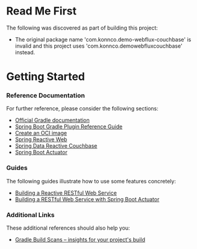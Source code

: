 # Read Me First
The following was discovered as part of building this project:

* The original package name 'com.konnco.demo-webflux-couchbase' is invalid and this project uses 'com.konnco.demowebfluxcouchbase' instead.

# Getting Started

### Reference Documentation
For further reference, please consider the following sections:

* [Official Gradle documentation](https://docs.gradle.org)
* [Spring Boot Gradle Plugin Reference Guide](https://docs.spring.io/spring-boot/docs/3.1.4/gradle-plugin/reference/html/)
* [Create an OCI image](https://docs.spring.io/spring-boot/docs/3.1.4/gradle-plugin/reference/html/#build-image)
* [Spring Reactive Web](https://docs.spring.io/spring-boot/docs/3.1.4/reference/htmlsingle/index.html#web.reactive)
* [Spring Data Reactive Couchbase](https://docs.spring.io/spring-boot/docs/3.1.4/reference/htmlsingle/index.html#data.nosql.couchbase)
* [Spring Boot Actuator](https://docs.spring.io/spring-boot/docs/3.1.4/reference/htmlsingle/index.html#actuator)

### Guides
The following guides illustrate how to use some features concretely:

* [Building a Reactive RESTful Web Service](https://spring.io/guides/gs/reactive-rest-service/)
* [Building a RESTful Web Service with Spring Boot Actuator](https://spring.io/guides/gs/actuator-service/)

### Additional Links
These additional references should also help you:

* [Gradle Build Scans – insights for your project's build](https://scans.gradle.com#gradle)

